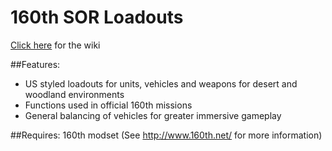 # 160th SOR Loadouts

[Click here](https://github.com/scooby78/160thSOR/wiki) for the wiki

##Features:

- US styled loadouts for units, vehicles and weapons for desert and woodland environments
- Functions used in official 160th missions
- General balancing of vehicles for greater immersive gameplay

##Requires:
160th modset (See http://www.160th.net/ for more information)
